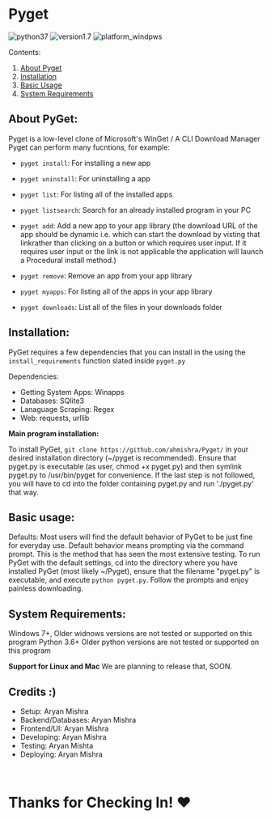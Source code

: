 # Pyget


![python37](https://img.shields.io/badge/python-3.7-red)
![version1.7](https://img.shields.io/badge/app-v1.7-blue)
![platform_windpws](https://img.shields.io/badge/platform-windows-green)

Contents:

1. [About Pyget](#about-pyget)
2. [Installation](#installation)
3. [Basic Usage](#basic-usage)
4. [System Requirements](#system-requirements)

## About PyGet:

Pyget is a low-level clone of Microsoft's WinGet / A CLI Download Manager
Pyget can perform many fucntions, for example:

- `pyget install`: For installing a new app
- `pyget uninstall`: For uninstalling a app
- `pyget list`: For listing all of the installed apps
- `pyget listsearch`: Search for an already installed program in your PC

- `pyget add`: Add a new app to your app library (the download URL of the app should be dynamic i.e. which can start the download by visting that linkrather than clicking on a button or which requires user input. If it requires user input or the link is not applicable the application will launch a Procedural install method.)

- `pyget remove`: Remove an app from your app library
- `pyget myapps`: For listing all of the apps in your app library
- `pyget downloads`: List all of the files in your downloads folder

## Installation:

PyGet requires a few dependencies that you can install in the using the `install_requirements` function slated inside `pyget.py`

Dependencies:
- Getting System Apps: Winapps
- Databases: SQlite3
- Lanaguage Scraping: Regex
- Web: requests, urllib
    

<b>Main program installation:</b>

To install PyGet, `git clone https://github.com/ahmishra/Pyget/` in your desired
installation directory (~/pyget is recommended).  Ensure that pyget.py is 
executable (as user, chmod +x pyget.py) and then symlink pyget.py to /usr/bin/pyget 
for convenience.  If the last step is not followed, you will have to cd into the folder
containing pyget.py and run './pyget.py' that way. 

## Basic usage:

Defaults:
Most users will find the default behavior of PyGet to be just fine for everyday
use.  Default behavior means prompting via the command prompt.  This is the method that 
has seen the most extensive testing.  To run PyGet with the default settings, cd 
into the directory where you have installed PyGet (most likely ~/Pyget), ensure
that the filename "pyget.py" is executable, and execute
```python pyget.py```.  Follow the prompts and enjoy painless downloading.

## System Requirements:

Windows 7+, Older widnows versions are not tested or supported on this program
Python 3.6+ Older python versions are not tested or supported on this program

<b>Support for Linux and Mac</b>
We are planning to release that, SOON.

## Credits :)
- Setup: Aryan Mishra
- Backend/Databases: Aryan Mishra
- Frontend/UI: Aryan Mishra
- Developing: Aryan Mishra
- Testing: Aryan Mishta
- Deploying: Aryan Mishra

<br>

# Thanks for Checking In! ❤
